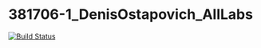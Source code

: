 # 381706-1_DenisOstapovich_AllLabs
[![Build Status](https://travis-ci.com/vofks/381706-1_DenisOstapovich_AllLabs.svg?branch=master)](https://travis-ci.com/vofks/381706-1_DenisOstapovich_AllLabs)
